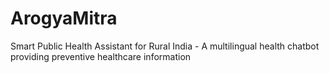 # ArogyaMitra
Smart Public Health Assistant for Rural India - A multilingual health chatbot providing preventive healthcare information
